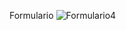 Formulario
![Formulario4](https://github.com/MMMariaJ/Tarea-4/assets/169400008/23ad39cb-d588-4221-a7b5-9716977df986)
